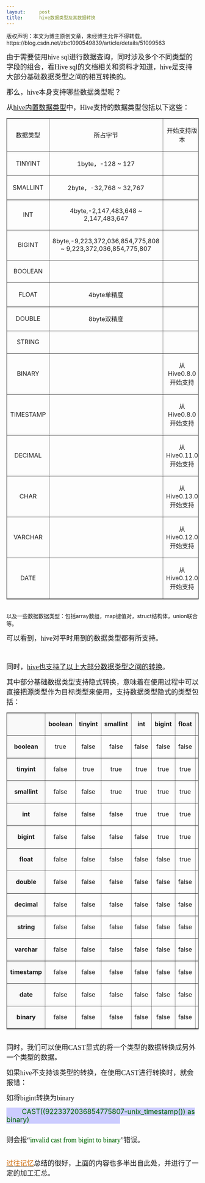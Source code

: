 ```yaml
---
layout:     post
title:      hive数据类型及其数据转换
---
```

<div id="article_content" class="article_content clearfix csdn-tracking-statistics" data-pid="blog" data-mod="popu_307" data-dsm="post">
								<div class="article-copyright">
					版权声明：本文为博主原创文章，未经博主允许不得转载。					https://blog.csdn.net/zbc1090549839/article/details/51099563				</div>
								            <link rel="stylesheet" href="https://csdnimg.cn/release/phoenix/template/css/ck_htmledit_views-f76675cdea.css">
						<div class="htmledit_views" id="content_views">
                
<p><span style="font-family:SimSun;font-size:18px;">由于需要使用hive sql进行数据查询，同时涉及多个不同类型的字段的组合，看Hive sql的文档相关和资料才知道，hive是支持大部分基础数据类型之间的相互转换的。</span></p>
<p><span style="font-family:SimSun;font-size:18px;">那么，hive本身支持哪些数据类型呢？</span></p>
<p><span style="font-family:SimSun;font-size:18px;">从<a href="http://www.iteblog.com/archives/870" rel="nofollow">hive内置数据类型</a>中，Hive支持的数据类型包括以下这些：</span></p>
<div style="text-align:left;"><span style="font-family:SimSun;font-size:18px;"></span>
<table border="1" cellpadding="0" width="77%"><tbody><tr><td>
<p align="center">数据类型</p>
</td>
<td>
<p align="center">所占字节</p>
</td>
<td width="28%" colspan="2">
<p align="center">开始支持版本</p>
</td>
</tr><tr><td>
<p align="center">TINYINT</p>
</td>
<td colspan="2">
<p align="center">1byte，-128 ~ 127</p>
</td>
<td>
<p align="center"> </p>
</td>
</tr><tr><td>
<p align="center">SMALLINT</p>
</td>
<td colspan="2">
<p align="center">2byte，-32,768 ~ 32,767</p>
</td>
<td>
<p align="center"> </p>
</td>
</tr><tr><td>
<p align="center">INT</p>
</td>
<td colspan="2">
<p align="center">4byte,-2,147,483,648 ~ 2,147,483,647</p>
</td>
<td>
<p align="center"> </p>
</td>
</tr><tr><td>
<p align="center">BIGINT</p>
</td>
<td colspan="2">
<p align="center">8byte,-9,223,372,036,854,775,808 ~ 9,223,372,036,854,775,807</p>
</td>
<td>
<p align="center"> </p>
</td>
</tr><tr><td>
<p align="center">BOOLEAN</p>
</td>
<td colspan="2">
<p align="center"> </p>
</td>
<td>
<p align="center"> </p>
</td>
</tr><tr><td>
<p align="center">FLOAT</p>
</td>
<td colspan="2">
<p align="center">4byte单精度</p>
</td>
<td>
<p align="center"> </p>
</td>
</tr><tr><td>
<p align="center">DOUBLE</p>
</td>
<td colspan="2">
<p align="center">8byte双精度</p>
</td>
<td>
<p align="center"> </p>
</td>
</tr><tr><td>
<p align="center">STRING</p>
</td>
<td colspan="2">
<p align="center"> </p>
</td>
<td>
<p align="center"> </p>
</td>
</tr><tr><td>
<p align="center">BINARY</p>
</td>
<td colspan="2">
<p align="center"> </p>
</td>
<td>
<p align="center">从Hive0.8.0开始支持</p>
</td>
</tr><tr><td>
<p align="center">TIMESTAMP</p>
</td>
<td colspan="2">
<p align="center"> </p>
</td>
<td>
<p align="center">从Hive0.8.0开始支持</p>
</td>
</tr><tr><td>
<p align="center">DECIMAL</p>
</td>
<td colspan="2">
<p align="center"> </p>
</td>
<td>
<p align="center">从Hive0.11.0开始支持</p>
</td>
</tr><tr><td>
<p align="center">CHAR</p>
</td>
<td colspan="2">
<p align="center"> </p>
</td>
<td>
<p align="center">从Hive0.13.0开始支持</p>
</td>
</tr><tr><td>
<p align="center">VARCHAR</p>
</td>
<td colspan="2">
<p align="center"> </p>
</td>
<td>
<p align="center">从Hive0.12.0开始支持</p>
</td>
</tr><tr><td>
<p align="center">DATE</p>
</td>
<td colspan="2">
<p align="center"> </p>
</td>
<td>
<p align="center">从Hive0.12.0开始支持</p>
</td>
</tr></tbody></table><br>
以及一些数据数据类型：包括array数组，map键值对，struct结构体，union联合等。</div>
<p style="text-align:left;"><span style="font-family:SimSun;font-size:18px;">可以看到，hive对平时用到的数据类型都有所支持。</span></p>
<p style="text-align:left;"><span style="font-family:SimSun;font-size:18px;"><br></span></p>
<p style="text-align:left;"><span style="font-family:SimSun;font-size:18px;">同时，<a href="http://www.iteblog.com/archives/892" rel="nofollow">hive也支持了以上大部分数据类型之间的转换</a>。</span></p>
<p style="text-align:left;"><span style="font-family:SimSun;font-size:18px;">其中部分基础数据类型支持隐式转换，意味着在使用过程中可以直接把源类型作为目标类型来使用，支持数据类型隐式的类型包括：</span></p>
<p>
</p><table border="1" cellpadding="0" width="100%"><tbody><tr><td style="background:#F9F9F9;">
<p align="center"><strong> </strong></p>
</td>
<td style="background:#F9F9F9;">
<p align="center"><strong>boolean</strong></p>
</td>
<td style="background:#F9F9F9;">
<p align="center"><strong>tinyint</strong></p>
</td>
<td style="background:#F9F9F9;">
<p align="center"><strong>smallint</strong></p>
</td>
<td style="background:#F9F9F9;">
<p align="center"><strong>int</strong></p>
</td>
<td style="background:#F9F9F9;">
<p align="center"><strong>bigint</strong></p>
</td>
<td style="background:#F9F9F9;">
<p align="center"><strong>float</strong></p>
</td>
<td style="background:#F9F9F9;">
<p align="center"><strong>double</strong></p>
</td>
<td style="background:#F9F9F9;">
<p align="center"><strong>decimal</strong></p>
</td>
<td style="background:#F9F9F9;">
<p align="center"><strong>string</strong></p>
</td>
<td style="background:#F9F9F9;">
<p align="center"><strong>varchar</strong></p>
</td>
<td style="background:#F9F9F9;">
<p align="center"><strong>timestamp</strong></p>
</td>
<td style="background:#F9F9F9;">
<p align="center"><strong>date</strong></p>
</td>
<td style="background:#F9F9F9;">
<p align="center"><strong>binary</strong></p>
</td>
</tr><tr><td style="background:#F9F9F9;">
<p align="center"><strong>boolean</strong></p>
</td>
<td>
<p align="center">true</p>
</td>
<td>
<p align="center">false</p>
</td>
<td>
<p align="center">false</p>
</td>
<td>
<p align="center">false</p>
</td>
<td>
<p align="center">false</p>
</td>
<td>
<p align="center">false</p>
</td>
<td>
<p align="center">false</p>
</td>
<td>
<p align="center">false</p>
</td>
<td>
<p align="center">false</p>
</td>
<td>
<p align="center">false</p>
</td>
<td>
<p align="center">false</p>
</td>
<td>
<p align="center">false</p>
</td>
<td>
<p align="center">false</p>
</td>
</tr><tr><td style="background:#F9F9F9;">
<p align="center"><strong>tinyint</strong></p>
</td>
<td>
<p align="center">false</p>
</td>
<td>
<p align="center">true</p>
</td>
<td>
<p align="center">true</p>
</td>
<td>
<p align="center">true</p>
</td>
<td>
<p align="center">true</p>
</td>
<td>
<p align="center">true</p>
</td>
<td>
<p align="center">true</p>
</td>
<td>
<p align="center">true</p>
</td>
<td>
<p align="center">true</p>
</td>
<td>
<p align="center">true</p>
</td>
<td>
<p align="center">false</p>
</td>
<td>
<p align="center">false</p>
</td>
<td>
<p align="center">false</p>
</td>
</tr><tr><td style="background:#F9F9F9;">
<p align="center"><strong>smallint</strong></p>
</td>
<td>
<p align="center">false</p>
</td>
<td>
<p align="center">false</p>
</td>
<td>
<p align="center">true</p>
</td>
<td>
<p align="center">true</p>
</td>
<td>
<p align="center">true</p>
</td>
<td>
<p align="center">true</p>
</td>
<td>
<p align="center">true</p>
</td>
<td>
<p align="center">true</p>
</td>
<td>
<p align="center">true</p>
</td>
<td>
<p align="center">true</p>
</td>
<td>
<p align="center">false</p>
</td>
<td>
<p align="center">false</p>
</td>
<td>
<p align="center">false</p>
</td>
</tr><tr><td style="background:#F9F9F9;">
<p align="center"><strong>int</strong></p>
</td>
<td>
<p align="center">false</p>
</td>
<td>
<p align="center">false</p>
</td>
<td>
<p align="center">false</p>
</td>
<td>
<p align="center">true</p>
</td>
<td>
<p align="center">true</p>
</td>
<td>
<p align="center">true</p>
</td>
<td>
<p align="center">true</p>
</td>
<td>
<p align="center">true</p>
</td>
<td>
<p align="center">true</p>
</td>
<td>
<p align="center">true</p>
</td>
<td>
<p align="center">false</p>
</td>
<td>
<p align="center">false</p>
</td>
<td>
<p align="center">false</p>
</td>
</tr><tr><td style="background:#F9F9F9;">
<p align="center"><strong>bigint</strong></p>
</td>
<td>
<p align="center">false</p>
</td>
<td>
<p align="center">false</p>
</td>
<td>
<p align="center">false</p>
</td>
<td>
<p align="center">false</p>
</td>
<td>
<p align="center">true</p>
</td>
<td>
<p align="center">true</p>
</td>
<td>
<p align="center">true</p>
</td>
<td>
<p align="center">true</p>
</td>
<td>
<p align="center">true</p>
</td>
<td>
<p align="center">true</p>
</td>
<td>
<p align="center">false</p>
</td>
<td>
<p align="center">false</p>
</td>
<td>
<p align="center">false</p>
</td>
</tr><tr><td style="background:#F9F9F9;">
<p align="center"><strong>float</strong></p>
</td>
<td>
<p align="center">false</p>
</td>
<td>
<p align="center">false</p>
</td>
<td>
<p align="center">false</p>
</td>
<td>
<p align="center">false</p>
</td>
<td>
<p align="center">false</p>
</td>
<td>
<p align="center">true</p>
</td>
<td>
<p align="center">true</p>
</td>
<td>
<p align="center">true</p>
</td>
<td>
<p align="center">true</p>
</td>
<td>
<p align="center">true</p>
</td>
<td>
<p align="center">false</p>
</td>
<td>
<p align="center">false</p>
</td>
<td>
<p align="center">false</p>
</td>
</tr><tr><td style="background:#F9F9F9;">
<p align="center"><strong>double</strong></p>
</td>
<td>
<p align="center">false</p>
</td>
<td>
<p align="center">false</p>
</td>
<td>
<p align="center">false</p>
</td>
<td>
<p align="center">false</p>
</td>
<td>
<p align="center">false</p>
</td>
<td>
<p align="center">false</p>
</td>
<td>
<p align="center">true</p>
</td>
<td>
<p align="center">true</p>
</td>
<td>
<p align="center">true</p>
</td>
<td>
<p align="center">true</p>
</td>
<td>
<p align="center">false</p>
</td>
<td>
<p align="center">false</p>
</td>
<td>
<p align="center">false</p>
</td>
</tr><tr><td style="background:#F9F9F9;">
<p align="center"><strong>decimal</strong></p>
</td>
<td>
<p align="center">false</p>
</td>
<td>
<p align="center">false</p>
</td>
<td>
<p align="center">false</p>
</td>
<td>
<p align="center">false</p>
</td>
<td>
<p align="center">false</p>
</td>
<td>
<p align="center">false</p>
</td>
<td>
<p align="center">false</p>
</td>
<td>
<p align="center">true</p>
</td>
<td>
<p align="center">true</p>
</td>
<td>
<p align="center">true</p>
</td>
<td>
<p align="center">false</p>
</td>
<td>
<p align="center">false</p>
</td>
<td>
<p align="center">false</p>
</td>
</tr><tr><td style="background:#F9F9F9;">
<p align="center"><strong>string</strong></p>
</td>
<td>
<p align="center">false</p>
</td>
<td>
<p align="center">false</p>
</td>
<td>
<p align="center">false</p>
</td>
<td>
<p align="center">false</p>
</td>
<td>
<p align="center">false</p>
</td>
<td>
<p align="center">false</p>
</td>
<td>
<p align="center">true</p>
</td>
<td>
<p align="center">true</p>
</td>
<td>
<p align="center">true</p>
</td>
<td>
<p align="center">true</p>
</td>
<td>
<p align="center">false</p>
</td>
<td>
<p align="center">false</p>
</td>
<td>
<p align="center">false</p>
</td>
</tr><tr><td style="background:#F9F9F9;">
<p align="center"><strong>varchar</strong></p>
</td>
<td>
<p align="center">false</p>
</td>
<td>
<p align="center">false</p>
</td>
<td>
<p align="center">false</p>
</td>
<td>
<p align="center">false</p>
</td>
<td>
<p align="center">false</p>
</td>
<td>
<p align="center">false</p>
</td>
<td>
<p align="center">true</p>
</td>
<td>
<p align="center">true</p>
</td>
<td>
<p align="center">true</p>
</td>
<td>
<p align="center">true</p>
</td>
<td>
<p align="center">false</p>
</td>
<td>
<p align="center">false</p>
</td>
<td>
<p align="center">false</p>
</td>
</tr><tr><td style="background:#F9F9F9;">
<p align="center"><strong>timestamp</strong></p>
</td>
<td>
<p align="center">false</p>
</td>
<td>
<p align="center">false</p>
</td>
<td>
<p align="center">false</p>
</td>
<td>
<p align="center">false</p>
</td>
<td>
<p align="center">false</p>
</td>
<td>
<p align="center">false</p>
</td>
<td>
<p align="center">false</p>
</td>
<td>
<p align="center">false</p>
</td>
<td>
<p align="center">true</p>
</td>
<td>
<p align="center">true</p>
</td>
<td>
<p align="center">true</p>
</td>
<td>
<p align="center">false</p>
</td>
<td>
<p align="center">false</p>
</td>
</tr><tr><td style="background:#F9F9F9;">
<p align="center"><strong>date</strong></p>
</td>
<td>
<p align="center">false</p>
</td>
<td>
<p align="center">false</p>
</td>
<td>
<p align="center">false</p>
</td>
<td>
<p align="center">false</p>
</td>
<td>
<p align="center">false</p>
</td>
<td>
<p align="center">false</p>
</td>
<td>
<p align="center">false</p>
</td>
<td>
<p align="center">false</p>
</td>
<td>
<p align="center">true</p>
</td>
<td>
<p align="center">true</p>
</td>
<td>
<p align="center">false</p>
</td>
<td>
<p align="center">true</p>
</td>
<td>
<p align="center">false</p>
</td>
</tr><tr><td style="background:#F9F9F9;">
<p align="center"><strong>binary</strong></p>
</td>
<td>
<p align="center">false</p>
</td>
<td>
<p align="center">false</p>
</td>
<td>
<p align="center">false</p>
</td>
<td>
<p align="center">false</p>
</td>
<td>
<p align="center">false</p>
</td>
<td>
<p align="center">false</p>
</td>
<td>
<p align="center">false</p>
</td>
<td>
<p align="center">false</p>
</td>
<td>
<p align="center">false</p>
</td>
<td>
<p align="center">false</p>
</td>
<td>
<p align="center">false</p>
</td>
<td>
<p align="center">false</p>
</td>
<td>
<p align="center">true</p>
</td>
</tr></tbody></table><br><div style="text-align:left;"><span style="font-family:SimSun;font-size:18px;">同时，我们可以使用CAST显式的将一个类型的数据转换成另外一个类型的数据。</span></div>
<p></p>
<p style="text-align:left;"><span style="font-family:SimSun;font-size:18px;">如果hive不支持该类型的转换，在使用CAST进行转换时，就会报错：</span></p>
<p style="text-align:left;"><span style="font-family:SimSun;font-size:18px;">如将bigint转换为binary</span></p>
<p><span style="font-size:18px;color:#006600;background-color:rgb(204,204,255);">        CAST((9223372036854775807-unix_timestamp()) as binary)                                               </span><br></p>
<p></p>
<pre></pre>
<p></p>
<div style="text-align:left;"><span style="font-family:SimSun;font-size:18px;">则会报“<span style="color:#006600;">invalid cast from bigint to binary</span>”错误。</span></div>
<div style="text-align:left;"><span style="font-family:SimSun;font-size:18px;"><br></span></div>
<p></p>
<p style="text-align:left;"><span style="font-family:SimSun;font-size:18px;"><a href="http://www.iteblog.com/archives/892" rel="nofollow"><span style="color:#cc6600;">过往记忆</span></a>总结的很好，上面的内容也多半出自此处，并进行了一定的加工汇总。</span></p>
            </div>
                </div>